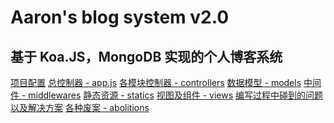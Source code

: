 # Aaron's blog system v2.0

## 基于 Koa.JS，MongoDB 实现的个人博客系统

[项目配置]()
[总控制器 - app.js]()
[各模块控制器 - controllers]()
[数据模型 - models]()
[中间件 - middlewares]()
[静态资源 - statics]()
[视图及组件 - views]()
[编写过程中碰到的问题以及解决方案]()
[各种废案 - abolitions]()
